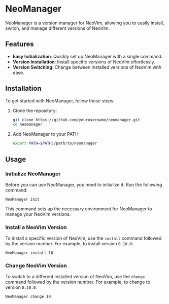 # NeoManager

NeoManager is a version manager for NeoVim, allowing you to easily install, switch, and manage different versions of NeoVim.

## Features

- **Easy Initialization**: Quickly set up NeoManager with a single command.
- **Version Installation**: Install specific versions of NeoVim effortlessly.
- **Version Switching**: Change between installed versions of NeoVim with ease.

## Installation

To get started with NeoManager, follow these steps:

1. Clone the repository:
    ```sh
    git clone https://github.com/yourusername/neomanager.git
    cd neomanager
    ```

2. Add NeoManager to your PATH:
    ```sh
    export PATH=$PATH:/path/to/neomanager
    ```

## Usage

### Initialize NeoManager

Before you can use NeoManager, you need to initialize it. Run the following command:

    
    NeoManager init
    

This command sets up the necessary environment for NeoManager to manage your NeoVim versions.

### Install a NeoVim Version

To install a specific version of NeoVim, use the `install` command followed by the version number. For example, to install version `0.10.0`:

    
    NeoManager install 10
    

### Change NeoVim Version

To switch to a different installed version of NeoVim, use the `change` command followed by the version number. For example, to change to version `0.10.0`:

    
    NeoManager change 10

